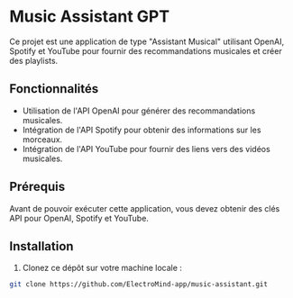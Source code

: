 # Music Assistant GPT

Ce projet est une application de type "Assistant Musical" utilisant OpenAI, Spotify et YouTube pour fournir des recommandations musicales et créer des playlists.

## Fonctionnalités

- Utilisation de l'API OpenAI pour générer des recommandations musicales.
- Intégration de l'API Spotify pour obtenir des informations sur les morceaux.
- Intégration de l'API YouTube pour fournir des liens vers des vidéos musicales.

## Prérequis

Avant de pouvoir exécuter cette application, vous devez obtenir des clés API pour OpenAI, Spotify et YouTube.

## Installation

1. Clonez ce dépôt sur votre machine locale :

```bash
git clone https://github.com/ElectroMind-app/music-assistant.git
